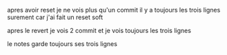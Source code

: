 apres avoir reset je ne vois plus qu'un commit
il y a toujours les trois lignes surement car j'ai fait un reset soft

apres le revert je vois 2 commit et je vois toujours les trois lignes

le notes garde toujours ses trois lignes
